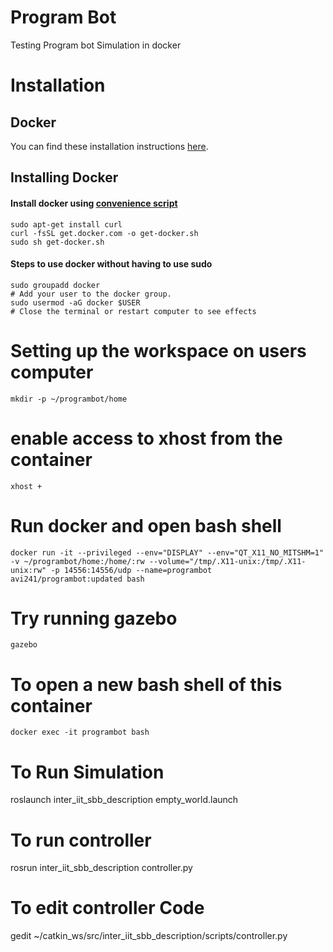 # Program Bot
Testing Program bot Simulation in docker

# Installation 
## Docker

You can find these installation instructions [here](https://docs.px4.io/master/en/test_and_ci/docker.html).

## Installing Docker

#### Install docker using [convenience script](https://docs.docker.com/install/linux/docker-ce/ubuntu/#install-using-the-convenience-script)
    
    sudo apt-get install curl
    curl -fsSL get.docker.com -o get-docker.sh
    sudo sh get-docker.sh

#### Steps to use docker without having to use sudo
    
    sudo groupadd docker
    # Add your user to the docker group.
    sudo usermod -aG docker $USER
    # Close the terminal or restart computer to see effects

# Setting up the workspace on users computer

    mkdir -p ~/programbot/home

   # enable access to xhost from the container
    xhost +

   # Run docker and open bash shell

    docker run -it --privileged --env="DISPLAY" --env="QT_X11_NO_MITSHM=1" -v ~/programbot/home:/home/:rw --volume="/tmp/.X11-unix:/tmp/.X11-unix:rw" -p 14556:14556/udp --name=programbot avi241/programbot:updated bash
    
   # Try running gazebo
    gazebo
    
   # To open a new bash shell of this container
   
    docker exec -it programbot bash
    
   # To Run Simulation
   roslaunch inter_iit_sbb_description empty_world.launch
   
   # To run controller
   rosrun inter_iit_sbb_description controller.py
   
   # To edit controller Code
   gedit ~/catkin_ws/src/inter_iit_sbb_description/scripts/controller.py
   
